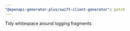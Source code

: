 ```yaml
---
"@openapi-generator-plus/swift-client-generator": patch
---
```


Tidy whitespace around logging fragments
